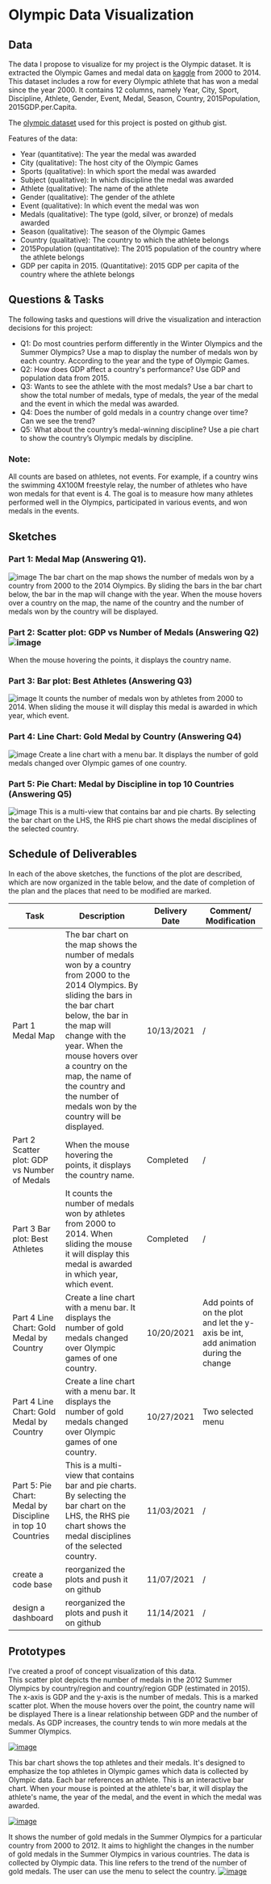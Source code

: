 # Olympic Data Visualization
## Data 

The data I propose to visualize for my project is the Olympic dataset. It is extracted the Olympic Games and medal data on [kaggle](https://www.kaggle.com/the-guardian/olympic-games) from 2000 to 2014. This dataset includes a row for every Olympic athlete that has won a medal since the year 2000. It contains 12 columns, namely Year, City, Sport, Discipline, Athlete, Gender, Event, Medal, Season, Country, 2015Population, 2015GDP.per.Capita.

The [olympic dataset](https://gist.github.com/RuofanChen/b8ab70bdb93f363cf55e6390ad39805b) used for this project is posted on github gist. 

Features of the data:
* Year (quantitative): The year the medal was awarded
* City (qualitative): The host city of the Olympic Games
* Sports (qualitative): In which sport the medal was awarded
* Subject (qualitative): In which discipline the medal was awarded
* Athlete (qualitative): The name of the athlete
* Gender (qualitative): The gender of the athlete
* Event (qualitative): In which event the medal was won
* Medals (qualitative): The type (gold, silver, or bronze) of medals awarded
* Season (qualitative): The season of the Olympic Games
* Country (qualitative): The country to which the athlete belongs
* 2015Population (quantitative): The 2015 population of the country where the athlete belongs
* GDP per capita in 2015. (Quantitative): 2015 GDP per capita of the country where the athlete belongs


## Questions & Tasks
The following tasks and questions will drive the visualization and interaction decisions for this project:  


* Q1: Do most countries perform differently in the Winter Olympics and the Summer Olympics? Use a map to display the number of medals won by each country. According to the year and the type of Olympic Games.
* Q2: How does GDP affect a country's performance? Use GDP and population data from 2015.
* Q3: Wants to see the athlete with the most medals? Use a bar chart to show the total number of medals, type of medals, the year of the medal and the event in which the medal was awarded.
* Q4: Does the number of gold medals in a country change over time? Can we see the trend?
* Q5: What about the country’s medal-winning discipline? Use a pie chart to show the country’s Olympic medals by discipline.

### Note:   
All counts are based on athletes, not events. For example, if a country wins the swimming 4X100M freestyle relay, the number of athletes who have won medals for that event is 4. The goal is to measure how many athletes performed well in the Olympics, participated in various events, and won medals in the events.  
  

## Sketches
### Part 1: Medal Map (Answering Q1). 
![image](https://user-images.githubusercontent.com/57047582/136890997-54e694de-5504-46c2-bde1-086ea42a4891.png)
The bar chart on the map shows the number of medals won by a country from 2000 to the 2014 Olympics. By sliding the bars in the bar chart below, the bar in the map will change with the year. When the mouse hovers over a country on the map, the name of the country and the number of medals won by the country will be displayed.  

### Part 2: Scatter plot: GDP vs Number of Medals (Answering Q2)![image](https://user-images.githubusercontent.com/57047582/136891150-2a1aec91-8325-4a9c-aaed-3354054fc217.png)
When the mouse hovering the points, it displays the country name.  

### Part 3: Bar plot: Best Athletes (Answering Q3)
![image](https://user-images.githubusercontent.com/57047582/136891248-24e2903b-bb31-42fe-ae19-d429bfd883ec.png)
It counts the number of medals won by athletes from 2000 to 2014. When sliding the mouse it will display this medal is awarded in which year, which event.  


### Part 4: Line Chart: Gold Medal by Country (Answering Q4)
![image](https://user-images.githubusercontent.com/57047582/136891308-3afa1bca-00d4-4c23-a64e-f76223320379.png)
Create a line chart with a menu bar. It displays the number of gold medals changed over Olympic games of one country.  


### Part 5: Pie Chart: Medal by Discipline in top 10 Countries (Answering Q5) 
![image](https://user-images.githubusercontent.com/57047582/136891351-8401b4dd-f05d-4a47-b7c4-0b2a16c8e077.png)
This is a multi-view that contains bar and pie charts. By selecting the bar chart on the LHS, the RHS pie chart shows the medal disciplines of the selected country.
  
  
## Schedule of Deliverables  
In each of the above sketches, the functions of the plot are described, which are now organized in the table below, and the date of completion of the plan and the places that need to be modified are marked.  

| Task  | Description | Delivery Date| Comment/ Modification |
| ------------- | ------------- | ------------- | ------------- |
| Part 1 Medal Map  | The bar chart on the map shows the number of medals won by a country from 2000 to the 2014 Olympics. By sliding the bars in the bar chart below, the bar in the map will change with the year. When the mouse hovers over a country on the map, the name of the country and the number of medals won by the country will be displayed.  |10/13/2021  | / |
| Part 2 Scatter plot: GDP vs Number of Medals | When the mouse hovering the points, it displays the country name.  | Completed  | /|
| Part 3 Bar plot: Best Athletes |It counts the number of medals won by athletes from 2000 to 2014. When sliding the mouse it will display this medal is awarded in which year, which event. | Completed  | / |
| Part 4 Line Chart: Gold Medal by Country |Create a line chart with a menu bar. It displays the number of gold medals changed over Olympic games of one country. | 10/20/2021  | Add points of on the plot and let the y-axis be int, add animation during the change|
| Part 4 Line Chart: Gold Medal by Country |Create a line chart with a menu bar. It displays the number of gold medals changed over Olympic games of one country. | 10/27/2021  | Two selected menu|
| Part 5: Pie Chart: Medal by Discipline in top 10 Countries |This is a multi-view that contains bar and pie charts. By selecting the bar chart on the LHS, the RHS pie chart shows the medal disciplines of the selected country.| 11/03/2021  | /|
| create a code base| reorganized the plots and push it on github| 11/07/2021  | /|
| design a dashboard| reorganized the plots and push it on github| 11/14/2021  | /|




## Prototypes
I’ve created a proof of concept visualization of this data.  
This scatter plot depicts the number of medals in the 2012 Summer Olympics by country/region and country/region GDP (estimated in 2015). The x-axis is GDP and the y-axis is the number of medals. This is a marked scatter plot. When the mouse hovers over the point, the country name will be displayed
There is a linear relationship between GDP and the number of medals. As GDP increases, the country tends to win more medals at the Summer Olympics.

[![image](https://user-images.githubusercontent.com/57047582/136861505-fce7a6a1-f1e4-406d-8e84-72f41540b078.png)](https://vizhub.com/RuofanChen/af53cd1647bd45ebbfd0886ad51f5e48)
    
This bar chart shows the top athletes and their medals. It's designed to emphasize the top athletes in Olympic games which data is collected by Olympic data. Each bar references an athlete. This is an interactive bar chart. When your mouse is pointed at the athlete's bar, it will display the athlete's name, the year of the medal, and the event in which the medal was awarded.  

[![image](https://user-images.githubusercontent.com/57047582/135732009-e0b53c03-3994-442e-b59e-84099494cccd.png)](https://vizhub.com/RuofanChen/80a0c887e536419fb4a98ca16fa856e2) 

It shows the number of gold medals in the Summer Olympics for a particular country from 2000 to 2012. It aims to highlight the changes in the number of gold medals in the Summer Olympics in various countries. The data is collected by Olympic data. This line refers to the trend of the number of gold medals. The user can use the menu to select the country.
[![image](https://user-images.githubusercontent.com/57047582/135798043-bd8a937f-94b1-42e6-850c-78c8d6da77cd.png)](https://vizhub.com/RuofanChen/870734f4b8764c58a70833aed27a857d) 
